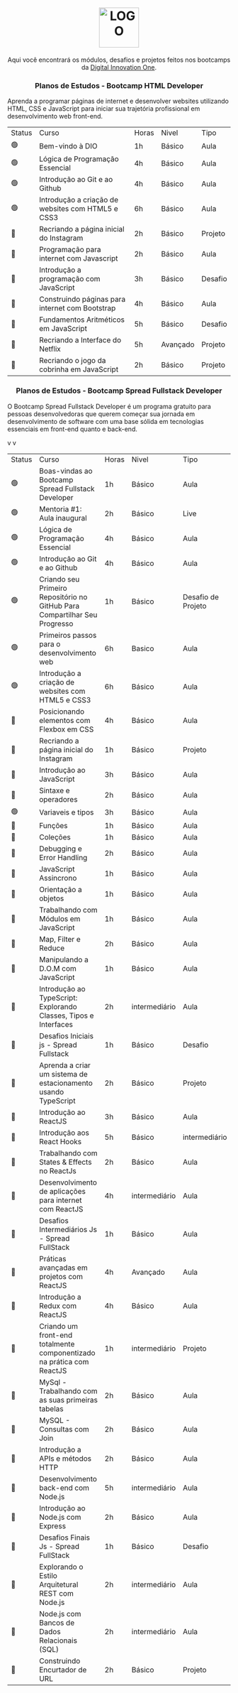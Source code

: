 <h1 align="center">
    <img alt="LOGO" height="90px" src="https://hermes.digitalinnovation.one/site/images/logo-footer.png" />
    <br>
</h1>

<p align="center">Aqui você encontrará os módulos, desafios e projetos feitos nos bootcamps da <a href="https://www.dio.me">Digital Innovation One</a>.</p>

<h3 align="center">Planos de Estudos - Bootcamp HTML Developer</h3>

Aprenda a programar páginas de internet e desenvolver websites utilizando HTML, CSS e JavaScript para iniciar sua trajetória profissional em desenvolvimento web front-end.

<table align="center">
    <tr>
        <td>Status</td>
        <td>Curso</td>
        <td>Horas</td>
        <td>Nivel</td>
        <td>Tipo</td>
    </tr>
    <tr>
        <td>🟢</td>
        <td>Bem-vindo à DIO</td>
        <td>1h</td>
        <td>Básico</td>
        <td>Aula</td>
    </tr>
     <tr>
        <td>🟢</td>
        <td>Lógica de Programação Essencial</td>
        <td>4h</td>
        <td>Básico</td>
        <td>Aula</td>
    </tr>
    <tr>
        <td>🟢</td>
        <td>Introdução ao Git e ao Github</td>
        <td>4h</td>
        <td>Básico</td>
        <td>Aula</td>
    </tr>
     <tr>
        <td>🟢</td>
        <td>Introdução a criação de websites com HTML5 e CSS3</td>
        <td>6h</td>
        <td>Básico</td>
        <td>Aula</td>
    </tr>
     <tr>
        <td>🔴</td>
        <td>Recriando a página inicial do Instagram</td>
        <td>2h</td>
        <td>Básico</td>
        <td>Projeto</td>
    </tr>
     <tr>
        <td>🔴</td>
        <td>Programação para internet com Javascript</td>
        <td>2h</td>
        <td>Básico</td>
        <td>Aula</td>
    </tr>
     <tr>
        <td>🔴</td>
        <td>Introdução a programação com JavaScript</td>
        <td>3h</td>
        <td>Básico</td>
        <td>Desafio</td>
    </tr>
     <tr>
        <td>🔴</td>
        <td>Construindo páginas para internet com Bootstrap</td>
        <td>4h</td>
        <td>Básico</td>
        <td>Aula</td>
    </tr>
     <tr>
        <td>🔴</td>
        <td>Fundamentos Aritméticos em JavaScript</td>
        <td>5h</td>
        <td>Básico</td>
        <td>Desafio</td>
    </tr>
     <tr>
        <td>🔴</td>
        <td>Recriando a Interface do Netflix</td>
        <td>5h</td>
        <td>Avançado</td>
        <td>Projeto</td>
    </tr>
     <tr>
        <td>🔴</td>
        <td>Recriando o jogo da cobrinha em JavaScript</td>
        <td>2h</td>
        <td>Básico</td>
        <td>Projeto</td>
    </tr>
</table>

<h3 align="center">Planos de Estudos - Bootcamp Spread Fullstack Developer</h3>

O Bootcamp Spread Fullstack Developer é um programa gratuito para pessoas desenvolvedoras que querem começar sua jornada em desenvolvimento de software com uma base sólida em tecnologias essenciais em front-end quanto e back-end.

<table align="center">
    <tr>
        <td>Status</td>
        <td>Curso</td>
        <td>Horas</td>
        <td>Nivel</td>
        <td>Tipo</td>
    </tr>
    <tr>
        <td>🟢</td>
        <td>Boas-vindas ao Bootcamp Spread Fullstack Developer</td>
        <td>1h</td>
        <td>Básico</td>
        <td>Aula</td>
    </tr>
     <tr>
        <td>🟢</td>
        <td>Mentoria #1: Aula inaugural</td>
        <td>2h</td>
        <td>Básico</td>
        <td>Live</td>
    </tr>
    <tr>
        <td>🟢</td>
        <td>Lógica de Programação Essencial</td>
        <td>4h</td>
        <td>Básico</td>
        <td>Aula</td>
    </tr>
    <tr>
       <td>🟢</td>
        <td>Introdução ao Git e ao Github</td>
        <td>4h</td>
        <td>Básico</td>
        <td>Aula</td>
    </tr>
     <tr>
       <td>🟢</td>
        <td>Criando seu Primeiro Repositório no GitHub Para Compartilhar Seu Progresso</td>
        <td>1h</td>
        <td>Básico</td>
        <td>Desafio de Projeto</td>
    </tr>
    <tr>
        <td>🟢</td>
        <td>Primeiros passos para o desenvolvimento web</td>
        <td>6h</td>
        <td>Basico</td>
        <td>Aula</td>
    </tr>
    <tr>
        <td>🟢</td>
        <td>Introdução a criação de websites com HTML5 e CSS3</td>
        <td>6h</td>
        <td>Básico</td>
        <td>Aula</td>
    </tr>
    <tr>
        <td>🔴</td>
        <td>Posicionando elementos com Flexbox em CSS</td>
        <td>4h</td>
        <td>Básico</td>
        <td>Aula</td>
    </tr>
    <tr>
        <td>🔴</td>
        <td>Recriando a página inicial do Instagram</td>
        <td>1h</td>
        <td>Básico</td>
        <td>Projeto</td>
    </tr>
    <tr> 
        <td>🔴</td>
        <td>Introdução ao JavaScript</td>
        <td>3h</td>
        <td>Básico</td>
        <td>Aula</td>
    </tr>
     <tr>
        <td>🔴</td>
        <td>Sintaxe e operadores</td>
        <td>2h</td>
        <td>Básico</td>
        <td>Aula</td>
    </tr>
    <tr>
        <td>🟢</td>
        <td>Variaveis e tipos</td>
        <td>3h</td>
        <td>Básico</td>
        <td>Aula</td>
    </tr>
    <tr>
        <td>🔴</td>
        <td>Funções</td>
        <td>1h</td>
        <td>Básico</td>
        <td>Aula</td>
    </tr>
    <tr>
        <td>🔴</td>
        <td>Coleções</td>
        <td>1h</td>
        <td>Básico</td>
        <td>Aula</td>
    </tr>
    <tr>
        <td>🔴</td>
        <td>Debugging e Error Handling</td>
        <td>2h</td>
        <td>Básico</td>
        <td>Aula</td>
    </tr>
    <tr>
        <td>🔴</td>
        <td>JavaScript Assincrono</td>
        <td>1h</td>
        <td>Básico</td>
        <td>Aula</td>
    </tr>
    <tr>
        <td>🔴</td>
        <td>Orientação a objetos</td>
        <td>1h</td>
        <td>Básico</td>
        <td>Aula</td>
    </tr>
     <tr>
        <td>🔴</td>
        <td>Trabalhando com Módulos em JavaScript</td>
        <td>1h</td>
        <td>Básico</td>
        <td>Aula</td>
    </tr>
    <tr>
        <td>🔴</td>
        <td>Map, Filter e Reduce</td>
        <td>2h</td>
        <td>Básico</td>
        <td>Aula</td>
    </tr>
    <tr>
        <td>🔴</td>
        <td>Manipulando a D.O.M com JavaScript</td>
        <td>1h</td>
        <td>Básico</td>
        <td>Aula</td>
    </tr>
    <tr>
        <td>🔴</td>
        <td>Introdução ao TypeScript: Explorando Classes, Tipos e Interfaces</td>
        <td>2h</td>
        <td>intermediário</td>
        <td>Aula</td>
    </tr>
     <td>🔴</td>
        <td>Desafios Iniciais js - Spread Fullstack</td>
        <td>1h</td>
        <td>Básico</td>
        <td>Desafio</td>
    </tr>
    <tr>
        <td>🔴</td>
        <td>Aprenda a criar um sistema de estacionamento usando TypeScript</td>
        <td>2h</td>
        <td>Básico</td>
        <td>Projeto</td>
    </tr>
    <tr>
        <td>🔴</td>
        <td>Introdução ao ReactJS</td>
        <td>3h</td>
        <td>Básico</td>
        <td>Aula</td>
    </tr>
    <tr>
        <td>🔴</td>
        <td>Introdução aos React Hooks</td>
        <td>5h</td>
        <td>Básico</td>
        <td>intermediário</td>
    </tr>
    <tr>
        <td>🔴</td>
        <td>Trabalhando com States & Effects no ReactJs</td>
        <td>2h</td>
        <td>Básico</td>
        <td>Aula</td>
    </tr>
    <tr>
        <td>🔴</td>
        <td>Desenvolvimento de aplicações para internet com ReactJS</td>
        <td>4h</td>
        <td>intermediário</td>
        <td>Aula</td>
    </tr>
    <tr>
        <td>🔴</td>
        <td>Desafios Intermediários Js - Spread FullStack</td>
        <td>1h</td>
        <td>Básico</td>
        <td>Aula</td>
    </tr><tr>
        <td>🔴</td>
        <td>Práticas avançadas em projetos com ReactJS</td>
        <td>4h</td>
        <td>Avançado</td>
        <td>Aula</td>
    </tr><tr>
        <td>🔴</td>
        <td>Introdução a Redux com ReactJS</td>
        <td>4h</td>
        <td>Básico</td>
        <td>Aula</td>
    </tr><tr>
        <td>🔴</td>
        <td>Criando um front-end totalmente componentizado na prática com ReactJS</td>
        <td>1h</td>
        <td>intermediário</td>
        <td>Projeto</td>
    </tr><tr>
        <td>🔴</td>
        <td>MySql - Trabalhando com as suas primeiras tabelas</td>
        <td>2h</td>
        <td>Básico</td>
        <td>Aula</td>
    </tr><tr>
        <td>🔴</td>
        <td>MySQL - Consultas com Join</td>
        <td>2h</td>
        <td>Básico</td>
        <td>Aula</td>
    </tr>
    <tr>
        <td>🔴</td>
        <td>Introdução a APIs e métodos HTTP</td>
        <td>2h</td>
        <td>Básico</td>
        <td>Aula</td>
    </tr>
     <tr>
        <td>🔴</td>
        <td>Desenvolvimento back-end com Node.js</td>
        <td>5h</td>
        <td>intermediário</td>
        <td>Aula</td>
    </tr> <tr>
        <td>🔴</td>
        <td>Introdução ao Node.js com Express</td>
        <td>2h</td>
        <td>Básico</td>
        <td>Aula</td>
    </tr> <tr>
        <td>🔴</td>
        <td>Desafios Finais Js - Spread FullStack</td>
        <td>1h</td>
        <td>Básico</td>
        <td>Desafio</td>
    </tr>v <tr>
        <td>🔴</td>
        <td>Explorando o Estilo Arquitetural REST com Node.js</td>
        <td>2h</td>
        <td>intermediário</td>
        <td>Aula</td>
    </tr>v <tr>
        <td>🔴</td>
        <td>Node.js com Bancos de Dados Relacionais (SQL)</td>
        <td>2h</td>
        <td>intermediário</td>
        <td>Aula</td>
    </tr> <tr>
        <td>🔴</td>
        <td>Construindo Encurtador de URL</td>
        <td>2h</td>
        <td>Básico</td>
        <td>Projeto</td>
    </tr>
